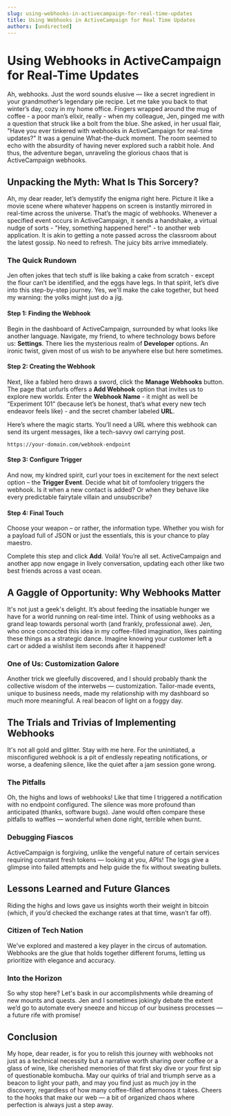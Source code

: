```yaml
---
slug: using-webhooks-in-activecampaign-for-real-time-updates
title: Using Webhooks in ActiveCampaign for Real Time Updates
authors: [undirected]
---
```



# Using Webhooks in ActiveCampaign for Real-Time Updates

Ah, webhooks. Just the word sounds elusive — like a secret ingredient in your grandmother’s legendary pie recipe. Let me take you back to that winter’s day, cozy in my home office. Fingers wrapped around the mug of coffee - a poor man’s elixir, really - when my colleague, Jen, pinged me with a question that struck like a bolt from the blue. She asked, in her usual flair, "Have you ever tinkered with webhooks in ActiveCampaign for real-time updates?" It was a genuine What-the-duck moment. The room seemed to echo with the absurdity of having never explored such a rabbit hole. And thus, the adventure began, unraveling the glorious chaos that is ActiveCampaign webhooks.

## Unpacking the Myth: What Is This Sorcery?

Ah, my dear reader, let’s demystify the enigma right here. Picture it like a movie scene where whatever happens on screen is instantly mirrored in real-time across the universe. That’s the magic of webhooks. Whenever a specified event occurs in ActiveCampaign, it sends a handshake, a virtual nudge of sorts - "Hey, something happened here!" - to another web application. It is akin to getting a note passed across the classroom about the latest gossip. No need to refresh. The juicy bits arrive immediately.

### The Quick Rundown

Jen often jokes that tech stuff is like baking a cake from scratch - except the flour can’t be identified, and the eggs have legs. In that spirit, let’s dive into this step-by-step journey. Yes, we'll make the cake together, but heed my warning: the yolks might just do a jig.

#### Step 1: Finding the Webhook

Begin in the dashboard of ActiveCampaign, surrounded by what looks like another language. Navigate, my friend, to where technology bows before us: **Settings**. There lies the mysterious realm of **Developer** options. An ironic twist, given most of us wish to be anywhere else but here sometimes.

#### Step 2: Creating the Webhook

Next, like a fabled hero draws a sword, click the **Manage Webhooks** button. The page that unfurls offers a **Add Webhook** option that invites us to explore new worlds. Enter the **Webhook Name** - it might as well be “Experiment 101” (because let’s be honest, that’s what every new tech endeavor feels like) - and the secret chamber labeled **URL**.

Here’s where the magic starts. You’ll need a URL where this webhook can send its urgent messages, like a tech-savvy owl carrying post.

```plaintext
https://your-domain.com/webhook-endpoint
```

#### Step 3: Configure Trigger

And now, my kindred spirit, curl your toes in excitement for the next select option – the **Trigger Event**. Decide what bit of tomfoolery triggers the webhook. Is it when a new contact is added? Or when they behave like every predictable fairytale villain and unsubscribe?

#### Step 4: Final Touch

Choose your weapon – or rather, the information type. Whether you wish for a payload full of JSON or just the essentials, this is your chance to play maestro.

Complete this step and click **Add**. Voilà! You’re all set. ActiveCampaign and another app now engage in lively conversation, updating each other like two best friends across a vast ocean.

## A Gaggle of Opportunity: Why Webhooks Matter

It's not just a geek's delight. It’s about feeding the insatiable hunger we have for a world running on real-time intel. Think of using webhooks as a grand leap towards personal worth (and frankly, professional awe). Jen, who once concocted this idea in my coffee-filled imagination, likes painting these things as a strategic dance. Imagine knowing your customer left a cart or added a wishlist item seconds after it happened!

### One of Us: Customization Galore

Another trick we gleefully discovered, and I should probably thank the collective wisdom of the interwebs — customization. Tailor-made events, unique to business needs, made my relationship with my dashboard so much more meaningful. A real beacon of light on a foggy day.

## The Trials and Trivias of Implementing Webhooks

It's not all gold and glitter. Stay with me here. For the uninitiated, a misconfigured webhook is a pit of endlessly repeating notifications, or worse, a deafening silence, like the quiet after a jam session gone wrong.

### The Pitfalls

Oh, the highs and lows of webhooks! Like that time I triggered a notification with no endpoint configured. The silence was more profound than anticipated (thanks, software bugs). Jane would often compare these pitfalls to waffles — wonderful when done right, terrible when burnt.

### Debugging Fiascos

ActiveCampaign is forgiving, unlike the vengeful nature of certain services requiring constant fresh tokens — looking at you, APIs! The logs give a glimpse into failed attempts and help guide the fix without sweating bullets.

## Lessons Learned and Future Glances

Riding the highs and lows gave us insights worth their weight in bitcoin (which, if you’d checked the exchange rates at that time, wasn’t far off).

### Citizen of Tech Nation

We've explored and mastered a key player in the circus of automation. Webhooks are the glue that holds together different forums, letting us prioritize with elegance and accuracy.

### Into the Horizon

So why stop here? Let's bask in our accomplishments while dreaming of new mounts and quests. Jen and I sometimes jokingly debate the extent we’d go to automate every sneeze and hiccup of our business processes — a future rife with promise!

## Conclusion

My hope, dear reader, is for you to relish this journey with webhooks not just as a technical necessity but a narrative worth sharing over coffee or a glass of wine, like cherished memories of that first sky dive or your first sip of questionable kombucha. May our quirks of trial and triumph serve as a beacon to light your path, and may you find just as much joy in the discovery, regardless of how many coffee-filled afternoons it takes. Cheers to the hooks that make our web — a bit of organized chaos where perfection is always just a step away.